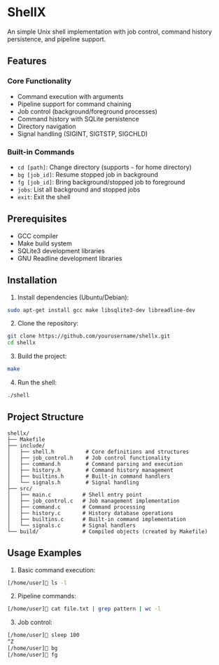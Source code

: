 # ShellX

An simple Unix shell implementation with job control, command history persistence, and pipeline support.

## Features

### Core Functionality
- Command execution with arguments
- Pipeline support for command chaining
- Job control (background/foreground processes)
- Command history with SQLite persistence
- Directory navigation
- Signal handling (SIGINT, SIGTSTP, SIGCHLD)

### Built-in Commands
- `cd [path]`: Change directory (supports `~` for home directory)
- `bg [job_id]`: Resume stopped job in background
- `fg [job_id]`: Bring background/stopped job to foreground
- `jobs`: List all background and stopped jobs
- `exit`: Exit the shell


## Prerequisites

- GCC compiler
- Make build system
- SQLite3 development libraries
- GNU Readline development libraries

## Installation

1. Install dependencies (Ubuntu/Debian):
```bash
sudo apt-get install gcc make libsqlite3-dev libreadline-dev
```

2. Clone the repository:
```bash
git clone https://github.com/yourusername/shellx.git
cd shellx
```

3. Build the project:
```bash
make
```

4. Run the shell:
```bash
./shell
```

## Project Structure

```
shellx/
├── Makefile
├── include/
│   ├── shell.h          # Core definitions and structures
│   ├── job_control.h    # Job control functionality
│   ├── command.h        # Command parsing and execution
│   ├── history.h        # Command history management
│   ├── builtins.h       # Built-in command handlers
│   └── signals.h        # Signal handling
├── src/
│   ├── main.c          # Shell entry point
│   ├── job_control.c   # Job management implementation
│   ├── command.c       # Command processing
│   ├── history.c       # History database operations
│   ├── builtins.c      # Built-in command implementation
│   └── signals.c       # Signal handlers
└── build/              # Compiled objects (created by Makefile)
```


## Usage Examples

1. Basic command execution:
```bash
[/home/user]🐚 ls -l
```

2. Pipeline commands:
```bash
[/home/user]🐚 cat file.txt | grep pattern | wc -l
```

3. Job control:
```bash
[/home/user]🐚 sleep 100
^Z
[/home/user]🐚 bg
[/home/user]🐚 fg
```
